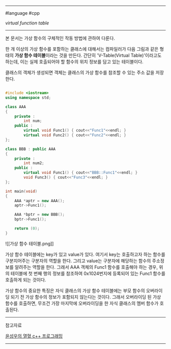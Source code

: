 
---

#language #cpp

*virtual function table*

---

본 문서는 가상 함수의 구체적인 작동 방법에 관하여 다룬다.

한 개 이상의 가상 함수를 포함하는 클래스에 대해서는 컴파일러가 다음 그림과 같은 형태의 **가상 함수 테이블**이라는 것을 만든다. 간단히 'V-Table(Virtual Table)'이라고도 하는데, 이는 실제 호출되어야 할 함수의 위치 정보를 담고 있는 테이블이다.

클래스의 객체가 생성되면 객체는 클래스의 가상 함수를 참조할 수 있는 주소 값을 저장한다. 

```cpp

#include <iostream>
using namespace std;

class AAA
{
	private :
		int num;
	public :
		virtual void Func1() { cout<<"Func1"<<endl; }
		virtual void Func2() { cout<<"Func2"<<endl; }
};

class BBB : public AAA
{
	private :
		int num2;
	public :
		virtual void Func1() { cout<<"BBB::Func1"<<endl; }
		void Func3() { cout<<"Func3"<<endl; }
};

int main(void)
{
	AAA *aptr = new AAA();
	aptr->Func1();

	AAA *bptr = new BBB();
	bptr->Func1();

	return (0);
}

```

![[가상 함수 테이블.png]]

가상 함수 테이블에는 key가 있고 value가 있다. 여기서 key는 호출하고자 하는 함수를 구분지어주는 구분자의 역할을 한다. 그리고 value는 구분자에 해당하는 함수의 주소정보를 알려주는 역할을 한다. 그래서 AAA 객체의 Func1 함수를 호출해야 하는 경우, 위의 테이블에 첫 번째 행의 정보를 참조하여 0x1024번지에 등록되어 있는 Func1 함수를 호출하게 되는 것이다.

가상 함수의 중요한 특징은 자식 클래스의 가상 함수 테이블에는 부모 함수의 오버라이딩 되기 전 가상 함수의 정보가 포함되지 않는다는 것이다. 그래서 오버라이딩 된 가상 함수를 호출하면, 무조건 가장 마지막에 오버라이딩을 한 자식 클래스의 멤버 함수가 호출된다.

---

참고자료

[윤성우의 열혈 c++ 프로그래밍](https://product.kyobobook.co.kr/detail/S000001589147)

---